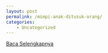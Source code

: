```yaml
---
layout: post
permalink: /mimpi-anak-ditusuk-orang/
categories:
    - Uncategorized
---
```


[Baca Selengkapnya](/07)